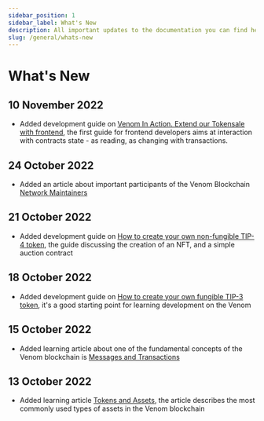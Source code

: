 ```yaml
---
sidebar_position: 1
sidebar_label: What's New
description: All important updates to the documentation you can find here
slug: /general/whats-new
---
```


# What's New

## 10 November 2022

* Added development guide on [Venom In Action. Extend our Tokensale with frontend](../../build//00-development-guides/03-how-to-create-your-own-fungible-tip-3-token/02-venom-in-action/01-extend-our-tokensale-with-frontend.md), the first guide for frontend developers aims at interaction with contracts state - as reading, as changing with transactions.

## 24 October 2022

* Added an article about important participants of the Venom Blockchain [Network Maintainers](../maintain/00-network-maintainers.md)

## 21 October 2022

* Added development guide on [How to create your own non-fungible TIP-4 token](../../build/00-development-guides/05-how-to-create-your-own-non-fungible-tip-4-token/00-non-fungible-tokens-in-venom-network.md), the guide discussing the creation of an NFT, and a simple auction contract

## 18 October 2022

* Added development guide on [How to create your own fungible TIP-3 token](../../build/00-development-guides/03-how-to-create-your-own-fungible-tip-3-token/00-fungible-tokens-in-venom-network.md), it's a good starting point for learning development on the Venom

## 15 October 2022

* Added learning article about one of the fundamental concepts of the Venom blockchain is [Messages and Transactions](../learn/03-messages-and-transactions.md)

## 13 October 2022

* Added learning article [Tokens and Assets](../learn/02-tokens-and-assets.md), the article describes the most commonly used types of assets in the Venom blockchain
